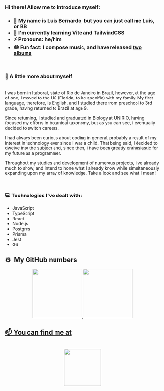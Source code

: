 ### Hi there! Allow me to introduce myself:
<h3>

- 👋 My name is Luis Bernardo, but you can just call me Luis, or BB
- 🌱 I'm currently learning Vite and TailwindCSS
- ⚡ Pronouns: he/him
- 😄 Fun fact: I compose music, and have released <a href="https://milkemohoney.bandcamp.com/">two albums</a>
</h3>
<br>

### 📖 A little more about myself

<p></br>I was born in Itaboraí, state of Rio de Janeiro in Brazil, however, at the age of one, I moved to the US (Florida, to be specific) with my family. My first language, therefore, is English, and I studied there from preschool to 3rd grade, having returned to Brazil at age 9.

Since returning, I studied and graduated in Biology at UNIRIO, having focused my efforts in botanical taxonomy, but as you can see, I eventually decided to switch careers.

I had always been curious about coding in general, probably a result of my interest in technology ever since I was a child. That being said, I decided to dwelve into the subject and, since then, I have been greatly enthusiastic for my future as a programmer.

Throughout my studies and development of numerous projects, I've already much to show, and intend to hone what I already know while simultaneously expanding upon my array of knowledge. Take a look and see what I mean!  </p></br>
### 💻 Technologies I've dealt with:
<p>

- JavaScript
- TypeScript
- React
- Node.js
- Postgres
- Prisma
- Jest
- Git
</p>

## ⚙️ &nbsp;My GitHub numbers
<div align=center>
  <a href="https://github.com/stonasss">
  <img height="160em" src="https://github-readme-stats.vercel.app/api?username=stonasss&show_icons=true&theme=cobalt&include_all_commits=true&count_private=true"/>
  <img height="160em" src="https://github-readme-stats.vercel.app/api/top-langs/?username=stonasss&layout=compact&langs_count=7&theme=cobalt"/>
</div>

## 📫 You can find me at
<br>
  <div align=center>
    <a href="https://www.linkedin.com/in/luisbernardoss/" target="_blank"><img src="https://img.shields.io/badge/LinkedIn-0077B5?style=for-the-badge&logo=linkedin&logoColor=white" width="120"/>
  </div>

<!--
**stonasss/stonasss** is a ✨ _special_ ✨ repository because its `README.md` (this file) appears on your GitHub profile.

Here are some ideas to get you started:

- 🔭 I’m currently working on ...
- 🌱 I’m currently learning ...
- 👯 I’m looking to collaborate on ...
- 🤔 I’m looking for help with ...
- 💬 Ask me about ...
- 📫 How to reach me: ...
- 😄 Pronouns: ...
- ⚡ Fun fact: ...
-->
